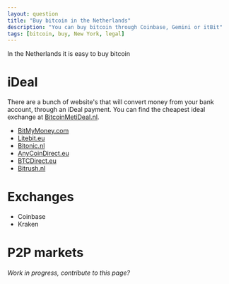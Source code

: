 ```yaml
---
layout: question
title: "Buy bitcoin in the Netherlands"
description: "You can buy bitcoin through Coinbase, Gemini or itBit"
tags: [bitcoin, buy, New York, legal]
---
```


In the Netherlands it is easy to buy bitcoin

# iDeal
There are a bunch of website's that will convert money from your bank account, through an iDeal payment. You can find the cheapest ideal exchange at [BitcoinMetiDeal.nl](http://bitcoinmetideal.nl).

- [BitMyMoney.com](https://www.bitmymoney.com/)
- [Litebit.eu](https://www.litebit.eu/nl)
- [Bitonic.nl](https://bitonic.nl/)
- [AnyCoinDirect.eu](https://anycoindirect.eu/nl)
- [BTCDirect.eu](https://btcdirect.eu/nl-nl)
- [Bitrush.nl](http://www.bitrush.nl/‎)

# Exchanges

- Coinbase
- Kraken

# P2P markets

###### Work in progress, contribute to this page?

